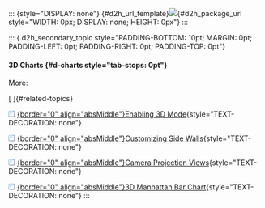 ::: {style="DISPLAY: none"}
[](ms-xhelp:///?Id=d2h_url_template){#d2h_url_template}![](!package_url!){#d2h_package_url style="WIDTH: 0px; DISPLAY: none; HEIGHT: 0px"}
:::

::: {.d2h_secondary_topic style="PADDING-BOTTOM: 10pt; MARGIN: 0pt; PADDING-LEFT: 0pt; PADDING-RIGHT: 0pt; PADDING-TOP: 0pt"}
#### 3D Charts {#d-charts style="tab-stops: 0pt"}

More:

[ ]{#related-topics}

[![](button.gif){border="0" align="absMiddle"}Enabling 3D Mode](ms-xhelp:///?Id=1225c0a5-6189-4189-a241-62ce51da0cad){style="TEXT-DECORATION: none"}

[![](button.gif){border="0" align="absMiddle"}Customizing Side Walls](ms-xhelp:///?Id=2fd0ea94-2555-4190-b888-da0361879855){style="TEXT-DECORATION: none"}

[![](button.gif){border="0" align="absMiddle"}Camera Projection Views](ms-xhelp:///?Id=7d6a7983-ee7d-4eaa-ada3-f3d6dac390fa){style="TEXT-DECORATION: none"}

[![](button.gif){border="0" align="absMiddle"}3D Manhattan Bar Chart](ms-xhelp:///?Id=a1297d13-8cd3-498d-b166-94daeffa8862){style="TEXT-DECORATION: none"}
:::
